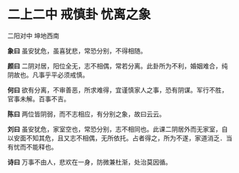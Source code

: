 # 二上二中 戒慎卦 忧离之象

二阳对中 坤地西南

**象曰** 虽安犹危，虽喜犹悲，常恐分别，不得相随。

**颜曰** 二阴对居，阳位全无，志不相偶，常若分离。此卦所为不利，婚姻难合，纯阴故也。凡事乎平必须戒慎。

**何曰** 欲有分离，不审善恶，所求难得，宜谨慎家人之事，恐有阴谋。军行不胜，官事未解。百事不吉。

**陈曰** 两位皆阴弱，而不志相应，有分别之象，故曰云云。

**刘曰** 虽安犹危，家室空也，常恐分别，志不相同也。此课二阴居外而无家室，自以安面不知其危，且又志不相偶，无所依托。占者得之，所为不遂，家道消乏．当有忧而不能释也。

**诗曰** 万事不由人，悲欢在一身，防微兼杜渐，处治莫因循。
